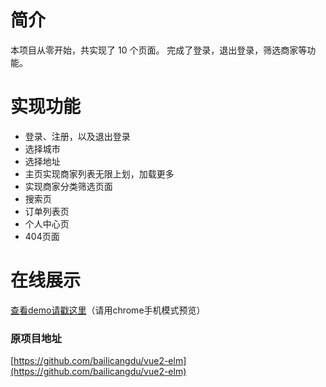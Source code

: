 # 简介
本项目从零开始，共实现了 10 个页面。
完成了登录，退出登录，筛选商家等功能。

# 实现功能
- 登录、注册，以及退出登录
- 选择城市
- 选择地址
- 主页实现商家列表无限上划，加载更多
- 实现商家分类筛选页面
- 搜索页
- 订单列表页
- 个人中心页
- 404页面

# 在线展示
[查看demo请戳这里](https://ronf.top/elm/)（请用chrome手机模式预览）



### 原项目地址
[https://github.com/bailicangdu/vue2-elm](https://github.com/bailicangdu/vue2-elm)
